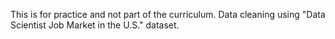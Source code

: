 This is for practice and not part of the curriculum.
Data cleaning using "Data Scientist Job Market in the U.S." dataset.
